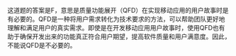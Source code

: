 这道题的答案是F，意思是质量功能展开（QFD）在实现移动应用的用户故事时是有必要的。QFD是一种将用户需求转化为技术要求的方法，可以帮助团队更好地理解和满足用户的真实需求。即使是在开发移动应用用户故事时，使用QFD也有助于确保开发出来的功能真正符合用户期望，提高软件质量和用户满意度。因此，不能说QFD是不必要的。